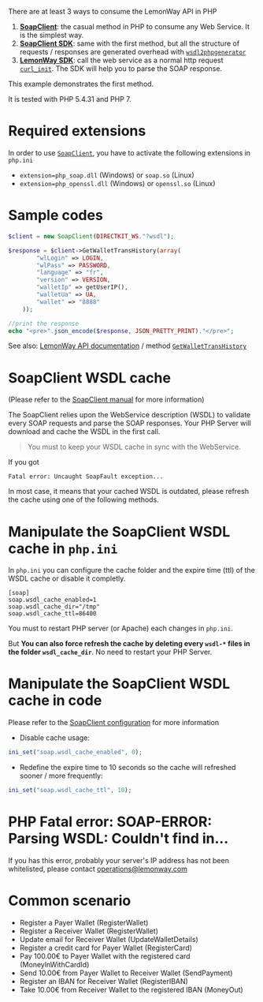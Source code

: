 There are at least 3 ways to consume the LemonWay API in PHP

 1. **[SoapClient]**: the casual method in PHP to consume any Web Service. It is the simplest way.
 2. **[SoapClient SDK]**: same with the first method, but all the structure of requests / responses are generated overhead with [`wsdl2phpgenerator`](http://wsdl2phpgenerator.github.io/wsdl2phpgenerator/)
 3. **[LemonWay SDK]**: call the web service as a normal http request [`curl_init`](http://php.net/manual/en/function.curl-init.php). The SDK will help you to parse the SOAP response.

This example demonstrates the first method.

It is tested with PHP 5.4.31 and PHP 7.

# Required extensions

In order to use [`SoapClient`], you have to activate the following extensions in `php.ini`

  * `extension=php_soap.dll` (Windows) or `soap.so` (Linux)
  * `extension=php_openssl.dll` (Windows) or `openssl.so` (Linux)

# Sample codes

```php
$client = new SoapClient(DIRECTKIT_WS."?wsdl");

$response = $client->GetWalletTransHistory(array(
        "wlLogin" => LOGIN,
        "wlPass" => PASSWORD,
        "language" => "fr",
        "version" => VERSION,
        "walletIp" => getUserIP(),
        "walletUa" => UA,
        "wallet" => "8888"
    ));

//print the response
echo "<pre>".json_encode($response, JSON_PRETTY_PRINT)."</pre>";
```
See also: [LemonWay API documentation](http://documentation.lemonway.fr/) / method [`GetWalletTransHistory`](http://documentation.lemonway.fr/api-en/directkit/manage-wallets/getwallettranshistory-get-list-of-all-transactions-of-a-wallet)

# SoapClient WSDL cache

(Please refer to the [SoapClient manual](http://php.net/manual/en/class.soapclient.php) for more information)
  
The SoapClient relies upon the WebService description (WSDL) to validate every SOAP requests and parse the SOAP responses. Your PHP Server will download and cache the WSDL in the first call.

> You must to keep your WSDL cache in sync with the WebService.

If you got
```
Fatal error: Uncaught SoapFault exception...
```
In most case, it means that your cached WSDL is outdated, please refresh the cache using one of the following methods.

# Manipulate the SoapClient WSDL cache in `php.ini`

In `php.ini` you can configure the cache folder and the expire time (ttl) of the WSDL cache or disable it completly.
```
[soap]
soap.wsdl_cache_enabled=1
soap.wsdl_cache_dir="/tmp"
soap.wsdl_cache_ttl=86400
```

You must to restart PHP server (or Apache) each changes in `php.ini`.

But **You can also force refresh the cache by deleting every `wsdl-*` files in the folder `wsdl_cache_dir`**. No need to restart your PHP Server.

# Manipulate the SoapClient WSDL cache in code

Please refer to the [SoapClient configuration](http://php.net/manual/en/soap.configuration.php) for more information

* Disable cache usage:
```php
ini_set("soap.wsdl_cache_enabled", 0);
```

* Redefine the expire time to 10 seconds so the cache will refreshed sooner / more frequently:
```php
ini_set("soap.wsdl_cache_ttl", 10);
```

[`SoapClient`]: http://php.net/manual/en/class.soapclient.php
[SoapClient]: https://github.com/lemonwaysas/php-client-directkit-xml-soap
[SoapClient SDK]: https://github.com/lemonwaysas/php-client-directkit-xml-soap-sdk
[LemonWay SDK]: https://github.com/lemonwaysas/php-client-directkit-xml

# PHP Fatal error:  SOAP-ERROR: Parsing WSDL: Couldn't find <definitions> in...
If you has this error, probably your server's IP address has not been whitelisted, please contact operations@lemonway.com

# Common scenario
- Register a Payer Wallet (RegisterWallet)
- Register a Receiver Wallet (RegisterWallet)
- Update email for Receiver Wallet (UpdateWalletDetails)
- Register a credit card for Payer Wallet (RegisterCard)
- Pay 100.00€ to Payer Wallet with the registered card (MoneyInWithCardId)
- Send 10.00€ from Payer Wallet to Receiver Wallet (SendPayment)
- Register an IBAN for Receiver Wallet (RegisterIBAN)
- Take 10.00€ from Receiver Wallet to the registered IBAN (MoneyOut)
